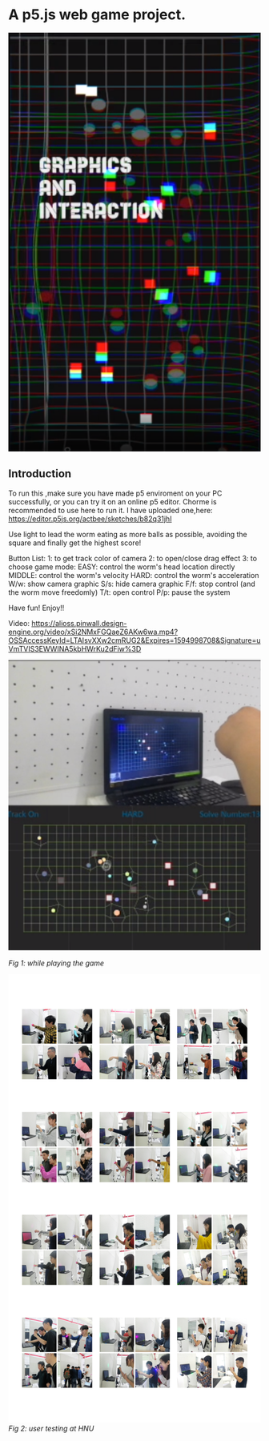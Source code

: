 # A p5.js web game project.

![IMAGE](https://github.com/actbee/Worm---a-game/blob/master/photos/1.png?raw=true)

## Introduction 

To run this ,make sure you have made p5 enviroment on your PC successfully, or
you can try it on an online p5 editor.  Chorme is recommended to use here to run it.
I have uploaded one,here:
https://editor.p5js.org/actbee/sketches/b82q31jhI

Use light to lead the worm eating as more balls as possible, avoiding the 
square and finally get the highest score!

Button List:
1: to get track color of camera
2: to open/close drag effect
3: to choose game mode: 
    EASY: control the worm's head location directly   
    MIDDLE: control the worm's velocity
    HARD: control the worm's acceleration
W/w: show camera graphic
S/s: hide camera graphic 
F/f: stop control (and the worm move freedomly)
T/t: open control
P/p: pause the system

Have fun! Enjoy!!

Video: https://alioss.pinwall.design-engine.org/video/xSi2NMxFGQaeZ6AKw6wa.mp4?OSSAccessKeyId=LTAIsvXXw2cmRUG2&Expires=1594998708&Signature=uVmTVIS3EWWINA5kbHWrKu2dFiw%3D

![playing](https://github.com/actbee/Worm---a-game/blob/master/photos/2.png?raw=true)

*Fig 1: while playing the game*


![hnu](https://github.com/actbee/Worm---a-game/blob/master/photos/3.png?raw=true)
*Fig 2: user testing at HNU*